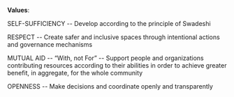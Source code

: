 **Values**: 

SELF-SUFFICIENCY -- Develop according to the principle of Swadeshi 

RESPECT -- Create safer and inclusive spaces through intentional actions and governance mechanisms  

MUTUAL AID -- “With, not For” -- Support people and organizations contributing resources according to their abilities in order to achieve greater benefit, in aggregate, for the whole community  

OPENNESS -- Make decisions and coordinate openly and transparently  
